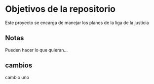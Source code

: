 # Objetivos de la repositorio

Este proyecto se encarga de manejar los planes de la liga de la justicia


## Notas
Pueden hacer lo que quieran...

## cambios
cambio uno
